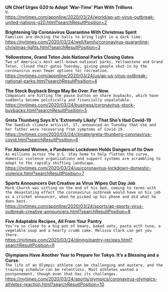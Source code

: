 **UN Chief Urges G20 to Adopt 'War-Time' Plan With Trillions**\
`U.`\
https://nytimes.com/aponline/2020/03/24/world/ap-un-virus-outbreak-united-nations-g20.html?searchResultPosition=2

**Brightening Up Coronavirus Quarantine With Christmas Spirit**\
`Families are decking the halls to bring light in a dark time.`\
https://nytimes.com/2020/03/24/well/family/coronavirus-quarantine-christmas-lights.html?searchResultPosition=3

**Yellowstone, Grand Teton Join National Parks Closing Gates**\
`Two of America's most well-known national parks, Yellowstone and Grand Teton, closed their gates Tuesday, giving people shut-in by the coronavirus even fewer options for recreation. `\
https://nytimes.com/aponline/2020/03/24/us/ap-us-virus-outbreak-national-parks.html?searchResultPosition=4

**The Stock Buyback Binge May Be Over. For Now.**\
`Companies are hitting the pause button on share buybacks, which have suddenly become politically and financially unpalatable.`\
https://nytimes.com/2020/03/24/business/coronavirus-stock-buybacks.html?searchResultPosition=5

**Greta Thunberg Says It’s ‘Extremely Likely’ That She’s Had Covid-19**\
`The Swedish climate activist, 17, announced on Tuesday that she and her father were recovering from symptoms of Covid-19.`\
https://nytimes.com/2020/03/24/climate/greta-thunberg-coronavirus-covid.html?searchResultPosition=6

**For Abused Women, a Pandemic Lockdown Holds Dangers of Its Own**\
`As millions across the U.S. stay home to help flatten the curve, domestic violence organizations and support systems are scrambling to adapt to the rapidly shifting landscape.`\
https://nytimes.com/2020/03/24/us/coronavirus-lockdown-domestic-violence.html?searchResultPosition=7

**Sports Announcers Get Creative as Virus Wipes Out Day Job**\
`Mark Church was sitting on the end of his bed, coming to terms with the devastating effect the coronavirus outbreak would have on his job as a cricket announcer, when he picked up his phone and did what he does best.`\
https://nytimes.com/aponline/2020/03/24/sports/ap-sports-virus-outbreak-creative-announcers.html?searchResultPosition=8

**Five Adaptable Recipes, All From Your Pantry**\
`You’re so close to a big pot of beans, baked oats, pasta with tuna, a vegetable soup and a hearty crumb cake. Melissa Clark can get you there.`\
https://nytimes.com/2020/03/24/dining/pantry-recipes.html?searchResultPosition=9

**Olympians Have Another Year to Prepare for Tokyo. It’s a Blessing and a Curse.**\
`The life of an Olympic athlete can be challenging and austere, and the training schedule can be relentless. Most athletes wanted a postponement, though even that has its challenges.`\
https://nytimes.com/2020/03/24/sports/olympics/coronavirus-olympics-athletes-reaction.html?searchResultPosition=10


